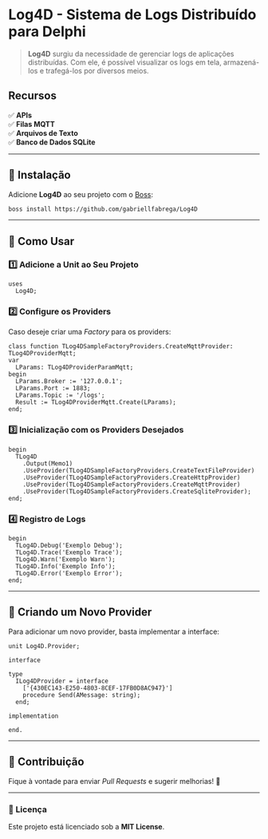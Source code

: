 # Log4D - Sistema de Logs Distribuído para Delphi

> **Log4D** surgiu da necessidade de gerenciar logs de aplicações distribuídas. Com ele, é possível visualizar os logs em tela, armazená-los e trafegá-los por diversos meios.

## Recursos
✅ **APIs**  
✅ **Filas MQTT**  
✅ **Arquivos de Texto**  
✅ **Banco de Dados SQLite**  

---

## 🚀 Instalação

Adicione **Log4D** ao seu projeto com o [Boss](https://github.com/HashLoad/boss):

```bash
boss install https://github.com/gabriellfabrega/Log4D
```

---

## 📌 Como Usar

### 1️⃣ Adicione a Unit ao Seu Projeto

```delphi
uses
  Log4D;
```

### 2️⃣ Configure os Providers

Caso deseje criar uma *Factory* para os providers:

```delphi
class function TLog4DSampleFactoryProviders.CreateMqttProvider: TLog4DProviderMqtt;
var
  LParams: TLog4DProviderParamMqtt;
begin
  LParams.Broker := '127.0.0.1';
  LParams.Port := 1883;
  LParams.Topic := '/logs';
  Result := TLog4DProviderMqtt.Create(LParams);
end;
```

### 3️⃣ Inicialização com os Providers Desejados

```delphi
begin
  TLog4D
    .Output(Memo1)
    .UseProvider(TLog4DSampleFactoryProviders.CreateTextFileProvider)
    .UseProvider(TLog4DSampleFactoryProviders.CreateHttpProvider)
    .UseProvider(TLog4DSampleFactoryProviders.CreateMqttProvider)
    .UseProvider(TLog4DSampleFactoryProviders.CreateSqliteProvider);
end;
```

### 4️⃣ Registro de Logs

```delphi
begin
  TLog4D.Debug('Exemplo Debug');
  TLog4D.Trace('Exemplo Trace');
  TLog4D.Warn('Exemplo Warn');
  TLog4D.Info('Exemplo Info');
  TLog4D.Error('Exemplo Error');
end;
```

---

## 🔌 Criando um Novo Provider

Para adicionar um novo provider, basta implementar a interface:

```delphi
unit Log4D.Provider;

interface

type
  ILog4DProvider = interface
    ['{430EC143-E250-4803-8CEF-17FB0D8AC947}']
    procedure Send(AMessage: string);
  end;

implementation

end.
```

---

## 🎯 Contribuição
Fique à vontade para enviar *Pull Requests* e sugerir melhorias! 🚀

---

### 📜 Licença
Este projeto está licenciado sob a **MIT License**.
